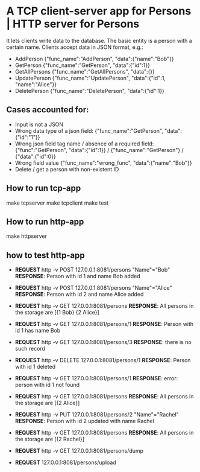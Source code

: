 # A TCP client-server app for Persons | HTTP server for Persons

It lets clients write data to the database. The basic entity is a person with a certain name. 
Clients accept data in JSON format, e.g.:

- AddPerson {"func_name":"AddPerson", "data":{"name":"Bob"}}
- GetPerson {"func_name":"GetPerson", "data":{"id":1}}
- GetAllPersons {"func_name":"GetAllPersons", "data":{}}
- UpdatePerson {"func_name":"UpdatePerson", "data":{"id":1, "name":"Alice"}}
- DeletePerson {"func_name":"DeletePerson", "data":{"id":1}}

## Cases accounted for: 

- Input is not a JSON
- Wrong data type of a json field: {"func_name":"GetPerson", "data":{"id":"1"}}
- Wrong json field tag name / absence of a required field: {"func":"GetPerson", "data":{"id":1}} / {"func_name":"GetPerson"} / {"data":{"id":0}}
- Wrong field value {"func_name":"wrong_func", "data":{"name":"Bob"}}
- Delete / get a person with non-existent ID

## How to run tcp-app

make tcpserver
make tcpclient
make test

## How to run http-app

make httpserver

## how to test http-app


- **REQUEST** http -v POST 127.0.0.1:8081/persons "Name"="Bob"      **RESPONSE**: Person with id 1 and name Bob added
- **REQUEST** http -v POST 127.0.0.1:8081/persons "Name"="Alice"    **RESPONSE**: Person with id 2 and name Alice added
- **REQUEST** http -v GET 127.0.0.1:8081/persons                    **RESPONSE**: All persons in the storage are [{1 Bob} {2 Alice}]
- **REQUEST** http -v GET 127.0.0.1:8081/persons/1                  **RESPONSE**: Person with id 1 has name Bob
- **REQUEST** http -v GET 127.0.0.1:8081/persons/3                  **RESPONSE**: there is no such record   
- **REQUEST** http -v DELETE 127.0.0.1:8081/persons/1               **RESPONSE**: Person with id 1 deleted
- **REQUEST** http -v GET 127.0.0.1:8081/persons/1                  **RESPONSE**: error: person with id 1 not found
- **REQUEST** http -v GET 127.0.0.1:8081/persons                    **RESPONSE**: All persons in the storage are [{2 Alice}]
- **REQUEST** http -v PUT 127.0.0.1:8081/persons/2 "Name"="Rachel" **RESPONSE**: Person with id 2 updated with name Rachel
- **REQUEST** http -v GET 127.0.0.1:8081/persons                    **RESPONSE**: All persons in the storage are [{2 Rachel}]

- **REQUEST** http -v GET 127.0.0.1:8081/persons/dump
- **REQUEST** 127.0.0.1:8081/persons/upload